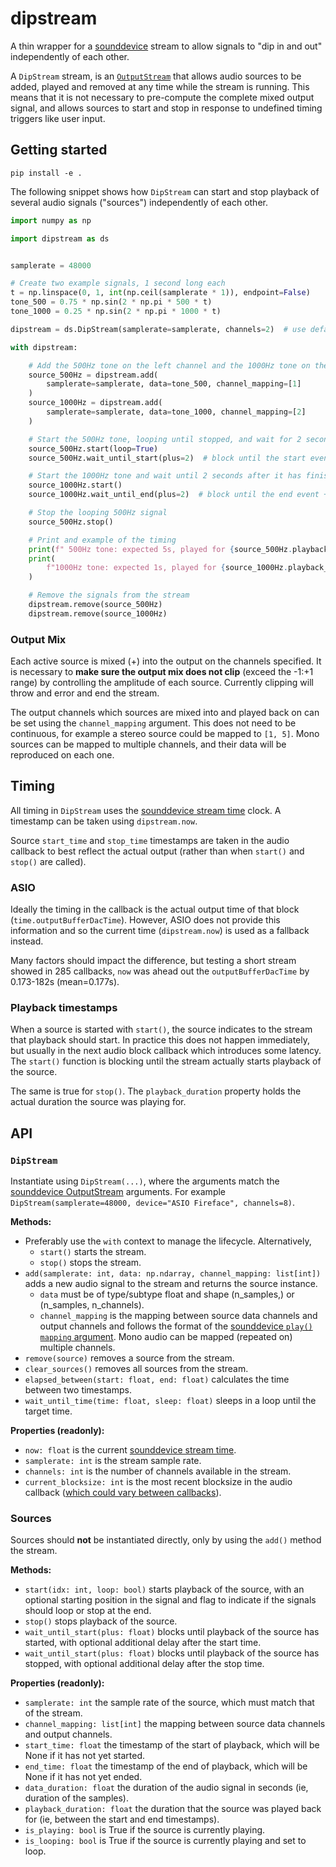 # dipstream

A thin wrapper for a [sounddevice](https://python-sounddevice.readthedocs.io/en/latest/) stream to allow signals to "dip in and out" independently of each other.

A `DipStream` stream, is an [`OutputStream`](https://python-sounddevice.readthedocs.io/en/0.3.15/api/streams.html#sounddevice.OutputStream) that allows audio sources to be added, played and removed at any time while the stream is running. This means that it is not necessary to pre-compute the complete mixed output signal, and allows sources to start and stop in response to undefined timing triggers like user input.

## Getting started

```
pip install -e .
```

The following snippet shows how `DipStream` can start and stop playback of several audio signals ("sources") independently of each other.

```python
import numpy as np

import dipstream as ds


samplerate = 48000

# Create two example signals, 1 second long each
t = np.linspace(0, 1, int(np.ceil(samplerate * 1)), endpoint=False)
tone_500 = 0.75 * np.sin(2 * np.pi * 500 * t)
tone_1000 = 0.25 * np.sin(2 * np.pi * 1000 * t)

dipstream = ds.DipStream(samplerate=samplerate, channels=2)  # use default stereo device

with dipstream:

    # Add the 500Hz tone on the left channel and the 1000Hz tone on the right
    source_500Hz = dipstream.add(
        samplerate=samplerate, data=tone_500, channel_mapping=[1]
    )
    source_1000Hz = dipstream.add(
        samplerate=samplerate, data=tone_1000, channel_mapping=[2]
    )

    # Start the 500Hz tone, looping until stopped, and wait for 2 seconds of playback
    source_500Hz.start(loop=True)
    source_500Hz.wait_until_start(plus=2)  # block until the start event + 2 seconds

    # Start the 1000Hz tone and wait until 2 seconds after it has finished playing
    source_1000Hz.start()
    source_1000Hz.wait_until_end(plus=2)  # block until the end event + 2 seconds

    # Stop the looping 500Hz signal
    source_500Hz.stop()

    # Print and example of the timing
    print(f" 500Hz tone: expected 5s, played for {source_500Hz.playback_duration:.6f}s")
    print(
        f"1000Hz tone: expected 1s, played for {source_1000Hz.playback_duration:.6f}s"
    )

    # Remove the signals from the stream
    dipstream.remove(source_500Hz)
    dipstream.remove(source_1000Hz)
```

### Output Mix

Each active source is mixed (+) into the output on the channels specified. It is necessary to **make sure the output mix does not clip** (exceed the -1:+1 range) by controlling the amplitude of each source. Currently clipping will throw and error and end the stream.

The output channels which sources are mixed into and played back on can be set using the `channel_mapping` argument. This does not need to be continuous, for example a stereo source could be mapped to `[1, 5]`. Mono sources can be mapped to multiple channels, and their data will be reproduced on each one.

## Timing

All timing in `DipStream` uses the [sounddevice stream time](https://python-sounddevice.readthedocs.io/en/0.3.15/api/streams.html#sounddevice.Stream.time) clock. A timestamp can be taken using `dipstream.now`.

Source `start_time` and `stop_time` timestamps are taken in the audio callback to best reflect the actual output (rather than when `start()` and `stop()` are called).

### ASIO

Ideally the timing in the callback is the actual output time of that block (`time.outputBufferDacTime`). However, ASIO does not provide this information and so the current time (`dipstream.now`) is used as a fallback instead.

Many factors should impact the difference, but testing a short stream showed in 285 callbacks, `now` was ahead out the `outputBufferDacTime` by 0.173-182s (mean=0.177s).

### Playback timestamps

When a source is started with `start()`, the source indicates to the stream that playback should start. In practice this does not happen immediately, but usually in the next audio block callback which introduces some latency. The `start()` function is blocking until the stream actually starts playback of the source.

The same is true for `stop()`. The `playback_duration` property holds the actual duration the source was playing for.

## API

### `DipStream`

Instantiate using `DipStream(...)`, where the arguments match the [sounddevice OutputStream](https://python-sounddevice.readthedocs.io/en/0.3.15/api/streams.html#sounddevice.OutputStream) arguments. For example `DipStream(samplerate=48000, device="ASIO Fireface", channels=8)`.

**Methods:**
- Preferably use the `with` context to manage the lifecycle. Alternatively,
    - `start()` starts the stream.
    - `stop()` stops the stream.
- `add(samplerate: int, data: np.ndarray, channel_mapping: list[int])` adds a new audio signal to the stream and returns the source instance.
    - `data` must be of type/subtype float and shape (n_samples,) or (n_samples, n_channels).
    - `channel_mapping` is the mapping between source data channels and output channels and follows the format of the [sounddevice `play()` `mapping` argument](https://python-sounddevice.readthedocs.io/en/0.3.15/api/convenience-functions.html#sounddevice.play). Mono audio can be mapped (repeated on) multiple channels.
- `remove(source)` removes a source from the stream.
- `clear_sources()` removes all sources from the stream.
- `elapsed_between(start: float, end: float)` calculates the time between two timestamps.
- `wait_until_time(time: float, sleep: float)` sleeps in a loop until the target time.

**Properties (readonly):**
- `now: float` is the current [sounddevice stream time](https://python-sounddevice.readthedocs.io/en/0.3.15/api/streams.html#sounddevice.Stream.time).
- `samplerate: int` is the stream sample rate.
- `channels: int` is the number of channels available in the stream.
- `current_blocksize: int` is the most recent blocksize in the audio callback ([which could vary between callbacks](https://python-sounddevice.readthedocs.io/en/0.3.15/api/streams.html#sounddevice.Stream.blocksize)).

### Sources

Sources should **not** be instantiated directly, only by using the `add()` method the stream.

**Methods:**
- `start(idx: int, loop: bool)` starts playback of the source, with an optional starting position in the signal and flag to indicate if the signals should loop or stop at the end.
- `stop()` stops playback of the source.
- `wait_until_start(plus: float)` blocks until playback of the source has started, with optional additional delay after the start time.
- `wait_until_start(plus: float)` blocks until playback of the source has stopped, with optional additional delay after the stop time.

**Properties (readonly):**
- `samplerate: int` the sample rate of the source, which must match that of the stream.
- `channel_mapping: list[int]` the mapping between source data channels and output channels.
- `start_time: float` the timestamp of the start of playback, which will be None if it has not yet started.
- `end_time: float` the timestamp of the end of playback, which will be None if it has not yet ended.
- `data_duration: float` the duration of the audio signal in seconds (ie, duration of the samples).
- `playback_duration: float` the duration that the source was played back for (ie, between the start and end timestamps).
- `is_playing: bool` is True if the source is currently playing.
- `is_looping: bool` is True if the source is currently playing and set to loop.
